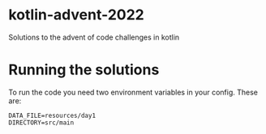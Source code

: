 # kotlin-advent-2022

Solutions to the advent of code challenges in kotlin 

# Running the solutions

To run the code you need two environment variables in your config. These are:
```shell
DATA_FILE=resources/day1
DIRECTORY=src/main
```
